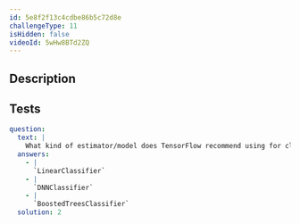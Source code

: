 ```yaml
---
id: 5e8f2f13c4cdbe86b5c72d8e
challengeType: 11
isHidden: false
videoId: 5wHw8BTd2ZQ
---
```


## Description

<section id='description'>
</section>

## Tests

<section id='tests'>

```yml
question:
  text: |
    What kind of estimator/model does TensorFlow recommend using for classification?
  answers:
    - |
      `LinearClassifier`
    - |
      `DNNClassifier`
    - |
      `BoostedTreesClassifier`
  solution: 2
```

</section>
